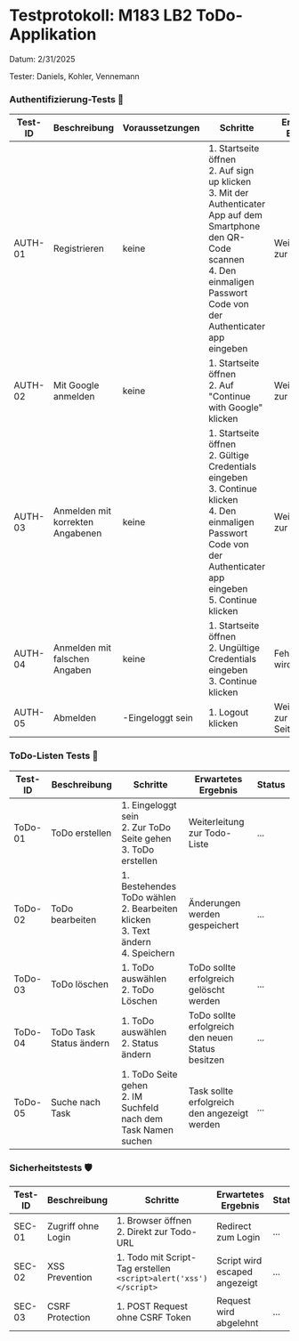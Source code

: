
# Testprotokoll: M183 LB2 ToDo-Applikation
Datum: 2/31/2025

Tester: Daniels, Kohler, Vennemann

### Authentifizierung-Tests 🔑

| Test-ID | Beschreibung | Voraussetzungen | Schritte | Erwartetes Ergebnis | Status |
|---------|--------------|-----------------|----------|---------------------|--------|
| AUTH-01 | Registrieren  | keine | 1. Startseite öffnen<br>2. Auf sign up klicken<br>3. Mit der Authenticater App auf dem Smartphone den QR-Code scannen<br>4. Den einmaligen Passwort Code von der Authenticater app eingeben| Weiterleitung zur Todo-Liste | ... |
| AUTH-02 | Mit Google anmelden | keine | 1. Startseite öffnen<br>2. Auf "Continue with Google" klicken | Weiterleitung zur Todo-Liste | ... |
| AUTH-03 | Anmelden mit korrekten Angabenen | keine | 1. Startseite öffnen<br>2. Gültige Credentials eingeben<br>3. Continue klicken<br>4. Den einmaligen Passwort Code von der Authenticater app eingeben<br>5. Continue klicken | Weiterleitung zur Todo-Liste | ... |
| AUTH-04 | Anmelden mit falschen Angaben | keine | 1. Startseite öffnen<br>2. Ungültige Credentials eingeben<br>3. Continue klicken | Fehlermeldung wird angezeigt | ... |
| AUTH-05 | Abmelden | -Eingeloggt sein | 1. Logout klicken | Weiterleitung zur Login-Seite | ... |


### ToDo-Listen Tests 📝

| Test-ID | Beschreibung | Schritte | Erwartetes Ergebnis | Status |
|---------|--------------|----------|---------------------|---------|
| ToDo-01 | ToDo erstellen | 1. Eingeloggt sein<br>2. Zur ToDo Seite gehen<br>3. ToDo erstellen | Weiterleitung zur Todo-Liste | ... |
| ToDo-02 | ToDo bearbeiten | 1. Bestehendes ToDo wählen<br>2. Bearbeiten klicken<br>3. Text ändern<br>4. Speichern | Änderungen werden gespeichert | ... |
| ToDo-03 | ToDo löschen | 1. ToDo auswählen<br>2. ToDo Löschen | ToDo sollte erfolgreich gelöscht werden | ... |
| ToDo-04 | ToDo Task Status ändern | 1. ToDo auswählen<br>2. Status ändern | ToDo sollte erfolgreich den neuen Status besitzen | ... |
| ToDo-05 | Suche nach Task | 1. ToDo Seite gehen<br>2. IM Suchfeld nach dem Task Namen suchen | Task sollte erfolgreich den angezeigt werden | ... |



### Sicherheitstests 🛡️

| Test-ID | Beschreibung | Schritte | Erwartetes Ergebnis | Status |
|---------|--------------|----------|---------------------|---------|
| SEC-01 | Zugriff ohne Login | 1. Browser öffnen<br>2. Direkt zur Todo-URL | Redirect zum Login | ... |
| SEC-02 | XSS Prevention | 1. Todo mit Script-Tag erstellen<br>`<script>alert('xss')</script>` | Script wird escaped angezeigt | ... |
| SEC-03 | CSRF Protection | 1. POST Request ohne CSRF Token | Request wird abgelehnt | ... |
